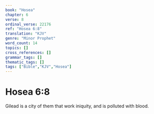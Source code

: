 ```yaml
---
book: "Hosea"
chapter: 6
verse: 8
ordinal_verse: 22176
ref: "Hosea 6:8"
translation: "KJV"
genre: "Minor Prophet"
word_count: 14
topics: []
cross_references: []
grammar_tags: []
thematic_tags: []
tags: ["Bible","KJV","Hosea"]
---
```


# Hosea 6:8

Gilead is a city of them that work iniquity, and is polluted with blood.
